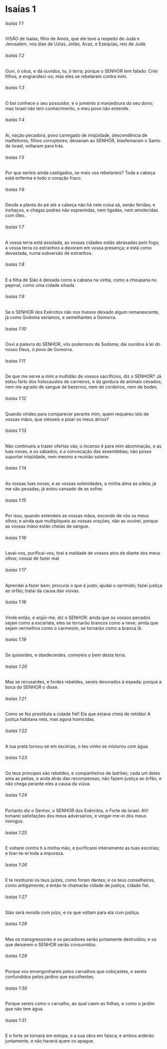 # Isaías 1

###### Isaías 1:1

VISÃO de Isaías, filho de Amós, que ele teve a respeito de Judá e Jerusalém, nos dias de Uzias, Jotão, Acaz, e Ezequias, reis de Judá.

###### Isaías 1:2

Ouvi, ó céus, e dá ouvidos, tu, ó terra; porque o SENHOR tem falado: Criei filhos, e engrandeci-os; mas eles se rebelaram contra mim.

###### Isaías 1:3

O boi conhece o seu possuidor, e o jumento a manjedoura do seu dono; mas Israel não tem conhecimento, o meu povo não entende.

###### Isaías 1:4

Ai, nação pecadora, povo carregado de iniqüidade, descendência de malfeitores, filhos corruptores; deixaram ao SENHOR, blasfemaram o Santo de Israel, voltaram para trás.

###### Isaías 1:5

Por que seríeis ainda castigados, se mais vos rebelaríeis? Toda a cabeça está enferma e todo o coração fraco.

###### Isaías 1:6

Desde a planta do pé até a cabeça não há nele coisa sã, senão feridas, e inchaços, e chagas podres não espremidas, nem ligadas, nem amolecidas com óleo.

###### Isaías 1:7

A vossa terra está assolada, as vossas cidades estão abrasadas pelo fogo; a vossa terra os estranhos a devoram em vossa presença; e está como devastada, numa subversão de estranhos.

###### Isaías 1:8

E a filha de Sião é deixada como a cabana na vinha, como a choupana no pepinal, como uma cidade sitiada.

###### Isaías 1:9

Se o SENHOR dos Exércitos não nos tivesse deixado algum remanescente, já como Sodoma seríamos, e semelhantes a Gomorra.

###### Isaías 1:10

Ouvi a palavra do SENHOR, vós poderosos de Sodoma; dai ouvidos à lei do nosso Deus, ó povo de Gomorra.

###### Isaías 1:11

De que me serve a mim a multidão de vossos sacrifícios, diz o SENHOR? Já estou farto dos holocaustos de carneiros, e da gordura de animais cevados; nem me agrado de sangue de bezerros, nem de cordeiros, nem de bodes.

###### Isaías 1:12

Quando vindes para comparecer perante mim, quem requereu isto de vossas mãos, que viésseis a pisar os meus átrios?

###### Isaías 1:13

Não continueis a trazer ofertas vãs; o incenso é para mim abominação, e as luas novas, e os sábados, e a convocação das assembléias; não posso suportar iniqüidade, nem mesmo a reunião solene.

###### Isaías 1:14

As vossas luas novas, e as vossas solenidades, a minha alma as odeia; já me são pesadas; já estou cansado de as sofrer.

###### Isaías 1:15

Por isso, quando estendeis as vossas mãos, escondo de vós os meus olhos; e ainda que multipliqueis as vossas orações, não as ouvirei, porque as vossas mãos estão cheias de sangue.

###### Isaías 1:16

Lavai-vos, purificai-vos, tirai a maldade de vossos atos de diante dos meus olhos; cessai de fazer mal.

###### Isaías 1:17

Aprendei a fazer bem; procurai o que é justo; ajudai o oprimido; fazei justiça ao órfão; tratai da causa das viúvas.

###### Isaías 1:18

Vinde então, e argüi-me, diz o SENHOR: ainda que os vossos pecados sejam como a escarlata, eles se tornarão brancos como a neve; ainda que sejam vermelhos como o carmesim, se tornarão como a branca lã.

###### Isaías 1:19

Se quiserdes, e obedecerdes, comereis o bem desta terra.

###### Isaías 1:20

Mas se recusardes, e fordes rebeldes, sereis devorados à espada; porque a boca do SENHOR o disse.

###### Isaías 1:21

Como se fez prostituta a cidade fiel! Ela que estava cheia de retidão! A justiça habitava nela, mas agora homicidas.

###### Isaías 1:22

A tua prata tornou-se em escórias, o teu vinho se misturou com água.

###### Isaías 1:23

Os teus príncipes são rebeldes, e companheiros de ladrões; cada um deles ama as peitas, e anda atrás das recompensas; não fazem justiça ao órfão, e não chega perante eles a causa da viúva.

###### Isaías 1:24

Portanto diz o Senhor, o SENHOR dos Exércitos, o Forte de Israel: Ah! tomarei satisfações dos meus adversários, e vingar-me-ei dos meus inimigos.

###### Isaías 1:25

E voltarei contra ti a minha mão, e purificarei inteiramente as tuas escórias; e tirar-te-ei toda a impureza.

###### Isaías 1:26

E te restituirei os teus juízes, como foram dantes; e os teus conselheiros, como antigamente; e então te chamarão cidade de justiça, cidade fiel.

###### Isaías 1:27

Sião será remida com juízo, e os que voltam para ela com justiça.

###### Isaías 1:28

Mas os transgressores e os pecadores serão juntamente destruídos; e os que deixarem o SENHOR serão consumidos.

###### Isaías 1:29

Porque vos envergonhareis pelos carvalhos que cobiçastes, e sereis confundidos pelos jardins que escolhestes.

###### Isaías 1:30

Porque sereis como o carvalho, ao qual caem as folhas, e como o jardim que não tem água.

###### Isaías 1:31

E o forte se tornará em estopa, e a sua obra em faísca; e ambos arderão juntamente, e não haverá quem os apague.

